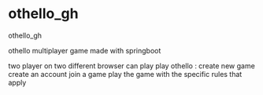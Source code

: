 # othello_gh
othello_gh

othello multiplayer game made with springboot

two player on two different browser can play play othello :
create new game
create an account 
join a game
play the game with the specific rules that apply 
